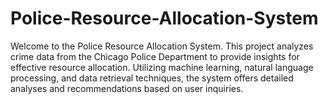 # Police-Resource-Allocation-System
Welcome to the Police Resource Allocation System. This project analyzes crime data from the Chicago Police Department to provide insights for effective resource allocation. Utilizing machine learning, natural language processing, and data retrieval techniques, the system offers detailed analyses and recommendations based on user inquiries.

